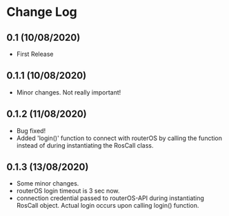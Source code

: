 Change Log
==========

0.1 (10/08/2020)
-------------------
- First Release

0.1.1 (10/08/2020)
-------------------
- Minor changes. Not really important!

0.1.2 (11/08/2020)
-------------------
- Bug fixed!
- Added 'login()' function to connect with routerOS by calling the function instead of during instantiating the RosCall class. 

0.1.3 (13/08/2020)
-------------------
- Some minor changes.
- routerOS login timeout is 3 sec now.
- connection credential passed to routerOS-API during instantiating RosCall object. Actual login occurs upon calling login() function.